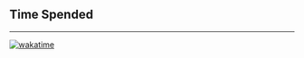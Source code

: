 ## Time Spended
---
[![wakatime](https://wakatime.com/badge/user/ff8f4e07-bad0-43a2-a3e4-7fcd65f8d6e4/project/9ee351aa-eefe-49df-8354-81d813c99754.svg?style=for-the-badge)](https://wakatime.com/badge/user/ff8f4e07-bad0-43a2-a3e4-7fcd65f8d6e4/project/9ee351aa-eefe-49df-8354-81d813c99754)